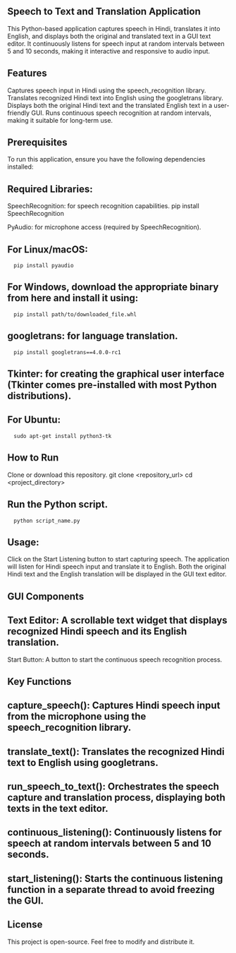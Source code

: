 ## Speech to Text and Translation Application
This Python-based application captures speech in Hindi, translates it into English, and displays both the original and translated text in a GUI text editor. It continuously listens for speech input at random intervals between 5 and 10 seconds, making it interactive and responsive to audio input.

## Features
Captures speech input in Hindi using the speech_recognition library.
Translates recognized Hindi text into English using the googletrans library.
Displays both the original Hindi text and the translated English text in a user-friendly GUI.
Runs continuous speech recognition at random intervals, making it suitable for long-term use.

## Prerequisites
To run this application, ensure you have the following dependencies installed:

## Required Libraries:
SpeechRecognition: for speech recognition capabilities.
     pip install SpeechRecognition

PyAudio: for microphone access (required by SpeechRecognition).

## For Linux/macOS:
      pip install pyaudio

## For Windows, download the appropriate binary from here and install it using:
      pip install path/to/downloaded_file.whl

## googletrans: for language translation.

      pip install googletrans==4.0.0-rc1

## Tkinter: for creating the graphical user interface (Tkinter comes pre-installed with most Python distributions).

## For Ubuntu:
      sudo apt-get install python3-tk

## How to Run
Clone or download this repository.
      git clone <repository_url>
      cd <project_directory>

## Run the Python script.
      python script_name.py

## Usage:

Click on the Start Listening button to start capturing speech.
The application will listen for Hindi speech input and translate it to English.
Both the original Hindi text and the English translation will be displayed in the GUI text editor.

## GUI Components

## Text Editor: A scrollable text widget that displays recognized Hindi speech and its English translation.
Start Button: A button to start the continuous speech recognition process.

## Key Functions

## capture_speech(): Captures Hindi speech input from the microphone using the speech_recognition library.
## translate_text(): Translates the recognized Hindi text to English using googletrans.
## run_speech_to_text(): Orchestrates the speech capture and translation process, displaying both texts in the text editor.
## continuous_listening(): Continuously listens for speech at random intervals between 5 and 10 seconds.
## start_listening(): Starts the continuous listening function in a separate thread to avoid freezing the GUI.

## License
This project is open-source. Feel free to modify and distribute it.


